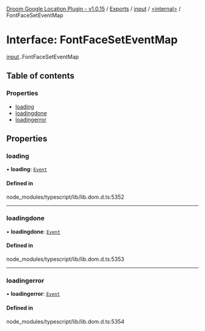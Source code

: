 [Droom Google Location Plugin - v1.0.15](../README.md) / [Exports](../modules.md) / [input](../modules/input.md) / [<internal\>](../modules/input._internal_.md) / FontFaceSetEventMap

# Interface: FontFaceSetEventMap

[input](../modules/input.md).[<internal>](../modules/input._internal_.md).FontFaceSetEventMap

## Table of contents

### Properties

- [loading](input._internal_.FontFaceSetEventMap.md#loading)
- [loadingdone](input._internal_.FontFaceSetEventMap.md#loadingdone)
- [loadingerror](input._internal_.FontFaceSetEventMap.md#loadingerror)

## Properties

### loading

• **loading**: [`Event`](../modules/input._internal_.md#event)

#### Defined in

node_modules/typescript/lib/lib.dom.d.ts:5352

___

### loadingdone

• **loadingdone**: [`Event`](../modules/input._internal_.md#event)

#### Defined in

node_modules/typescript/lib/lib.dom.d.ts:5353

___

### loadingerror

• **loadingerror**: [`Event`](../modules/input._internal_.md#event)

#### Defined in

node_modules/typescript/lib/lib.dom.d.ts:5354
